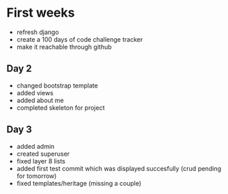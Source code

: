 # First weeks

- refresh django
- create a 100 days of code challenge tracker
- make it reachable through github

## Day 2

- changed bootstrap template
- added views
- added about me
- completed skeleton for project

## Day 3

- added admin
- created superuser
- fixed layer 8 lists
- added first test commit which was displayed succesfully (crud pending for tomorrow)
- fixed templates/heritage (missing a couple)
